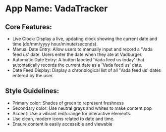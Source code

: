 # **App Name**: VadaTracker

## Core Features:

- Live Clock: Display a live, updating clock showing the current date and time (dd/mm/yyyy hour/minute/seconds).
- Manual Date Entry: Allow users to manually input and record a 'Vada feed us' date. Users enter the date when they ate at Vadburger.
- Automatic Date Entry: A button labeled 'Vada feed us today' that automatically records the current date as a 'Vada feed us' date.
- Date Feed Display: Display a chronological list of all 'Vada feed us' dates entered by the user.

## Style Guidelines:

- Primary color: Shades of green to represent freshness
- Secondary color: Use neutral grays and whites to make content pop
- Accent: Use a vibrant red/orange for interactive elements.
- Use clean, modern icons related to date and time.
- Ensure content is easily accessible and viewable
